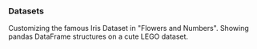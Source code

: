 ### Datasets
Customizing the famous Iris Dataset in "Flowers and Numbers".
Showing pandas DataFrame structures on a cute LEGO dataset.
